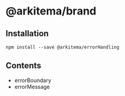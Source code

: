 # @arkitema/brand

## Installation

```
npm install --save @arkitema/errorHandling
```

## Contents

- errorBoundary
- errorMessage
